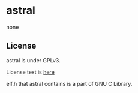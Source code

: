 # astral

none

## License

astral is under GPLv3.

License text is [here](https://github.com/yuki74w/astral/blob/master/License)

elf.h that astral contains is a part of GNU C Library.
